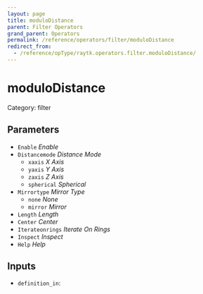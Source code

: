 ```yaml
---
layout: page
title: moduloDistance
parent: Filter Operators
grand_parent: Operators
permalink: /reference/operators/filter/moduloDistance
redirect_from:
  - /reference/opType/raytk.operators.filter.moduloDistance/
---
```


# moduloDistance

Category: filter



## Parameters

* `Enable` *Enable*
* `Distancemode` *Distance Mode*
  * `xaxis` *X Axis*
  * `yaxis` *Y Axis*
  * `zaxis` *Z Axis*
  * `spherical` *Spherical*
* `Mirrortype` *Mirror Type*
  * `none` *None*
  * `mirror` *Mirror*
* `Length` *Length*
* `Center` *Center*
* `Iterateonrings` *Iterate On Rings*
* `Inspect` *Inspect*
* `Help` *Help*

## Inputs

* `definition_in`: 